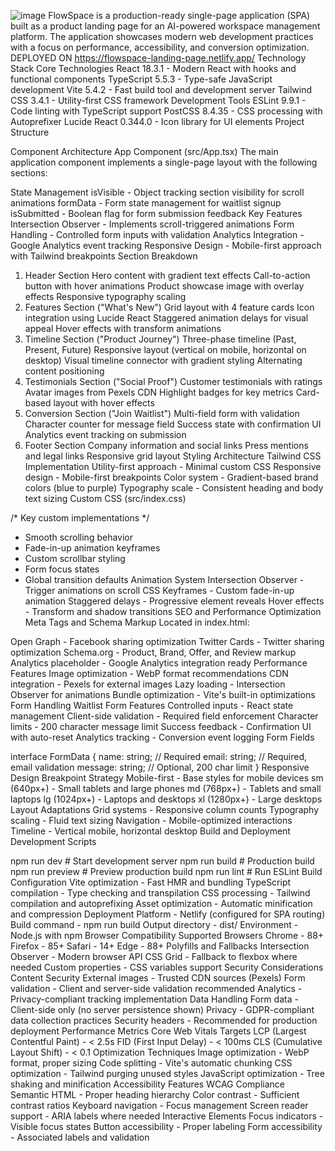 
![image](https://github.com/user-attachments/assets/f24c8b87-0b90-4164-a348-88f90e3977f0)
FlowSpace is a production-ready single-page application (SPA) built as a product landing page for an AI-powered workspace management platform. The application showcases modern web development practices with a focus on performance, accessibility, and conversion optimization.
DEPLOYED ON https://flowspace-landing-page.netlify.app/
Technology Stack
Core Technologies
React 18.3.1 - Modern React with hooks and functional components
TypeScript 5.5.3 - Type-safe JavaScript development
Vite 5.4.2 - Fast build tool and development server
Tailwind CSS 3.4.1 - Utility-first CSS framework
Development Tools
ESLint 9.9.1 - Code linting with TypeScript support
PostCSS 8.4.35 - CSS processing with Autoprefixer
Lucide React 0.344.0 - Icon library for UI elements
Project Structure

Component Architecture
App Component (src/App.tsx)
The main application component implements a single-page layout with the following sections:

State Management
isVisible - Object tracking section visibility for scroll animations
formData - Form state management for waitlist signup
isSubmitted - Boolean flag for form submission feedback
Key Features
Intersection Observer - Implements scroll-triggered animations
Form Handling - Controlled form inputs with validation
Analytics Integration - Google Analytics event tracking
Responsive Design - Mobile-first approach with Tailwind breakpoints
Section Breakdown
1. Header Section
Hero content with gradient text effects
Call-to-action button with hover animations
Product showcase image with overlay effects
Responsive typography scaling
2. Features Section ("What's New")
Grid layout with 4 feature cards
Icon integration using Lucide React
Staggered animation delays for visual appeal
Hover effects with transform animations
3. Timeline Section ("Product Journey")
Three-phase timeline (Past, Present, Future)
Responsive layout (vertical on mobile, horizontal on desktop)
Visual timeline connector with gradient styling
Alternating content positioning
4. Testimonials Section ("Social Proof")
Customer testimonials with ratings
Avatar images from Pexels CDN
Highlight badges for key metrics
Card-based layout with hover effects
5. Conversion Section ("Join Waitlist")
Multi-field form with validation
Character counter for message field
Success state with confirmation UI
Analytics event tracking on submission
6. Footer Section
Company information and social links
Press mentions and legal links
Responsive grid layout
Styling Architecture
Tailwind CSS Implementation
Utility-first approach - Minimal custom CSS
Responsive design - Mobile-first breakpoints
Color system - Gradient-based brand colors (blue to purple)
Typography scale - Consistent heading and body text sizing
Custom CSS (src/index.css)

/* Key custom implementations */
- Smooth scrolling behavior
- Fade-in-up animation keyframes
- Custom scrollbar styling
- Form focus states
- Global transition defaults
Animation System
Intersection Observer - Trigger animations on scroll
CSS Keyframes - Custom fade-in-up animation
Staggered delays - Progressive element reveals
Hover effects - Transform and shadow transitions
SEO and Performance Optimization
Meta Tags and Schema Markup
Located in index.html:

Open Graph - Facebook sharing optimization
Twitter Cards - Twitter sharing optimization
Schema.org - Product, Brand, Offer, and Review markup
Analytics placeholder - Google Analytics integration ready
Performance Features
Image optimization - WebP format recommendations
CDN integration - Pexels for external images
Lazy loading - Intersection Observer for animations
Bundle optimization - Vite's built-in optimizations
Form Handling
Waitlist Form Features
Controlled inputs - React state management
Client-side validation - Required field enforcement
Character limits - 200 character message limit
Success feedback - Confirmation UI with auto-reset
Analytics tracking - Conversion event logging
Form Fields

interface FormData {
  name: string;        // Required
  email: string;       // Required, email validation
  message: string;     // Optional, 200 char limit
}
Responsive Design
Breakpoint Strategy
Mobile-first - Base styles for mobile devices
sm (640px+) - Small tablets and large phones
md (768px+) - Tablets and small laptops
lg (1024px+) - Laptops and desktops
xl (1280px+) - Large desktops
Layout Adaptations
Grid systems - Responsive column counts
Typography scaling - Fluid text sizing
Navigation - Mobile-optimized interactions
Timeline - Vertical mobile, horizontal desktop
Build and Deployment
Development Scripts

npm run dev      # Start development server
npm run build    # Production build
npm run preview  # Preview production build
npm run lint     # Run ESLint
Build Configuration
Vite optimization - Fast HMR and bundling
TypeScript compilation - Type checking and transpilation
CSS processing - Tailwind compilation and autoprefixing
Asset optimization - Automatic minification and compression
Deployment
Platform - Netlify (configured for SPA routing)
Build command - npm run build
Output directory - dist/
Environment - Node.js with npm
Browser Compatibility
Supported Browsers
Chrome - 88+
Firefox - 85+
Safari - 14+
Edge - 88+
Polyfills and Fallbacks
Intersection Observer - Modern browser API
CSS Grid - Fallback to flexbox where needed
Custom properties - CSS variables support
Security Considerations
Content Security
External images - Trusted CDN sources (Pexels)
Form validation - Client and server-side validation recommended
Analytics - Privacy-compliant tracking implementation
Data Handling
Form data - Client-side only (no server persistence shown)
Privacy - GDPR-compliant data collection practices
Security headers - Recommended for production deployment
Performance Metrics
Core Web Vitals Targets
LCP (Largest Contentful Paint) - < 2.5s
FID (First Input Delay) - < 100ms
CLS (Cumulative Layout Shift) - < 0.1
Optimization Techniques
Image optimization - WebP format, proper sizing
Code splitting - Vite's automatic chunking
CSS optimization - Tailwind purging unused styles
JavaScript optimization - Tree shaking and minification
Accessibility Features
WCAG Compliance
Semantic HTML - Proper heading hierarchy
Color contrast - Sufficient contrast ratios
Keyboard navigation - Focus management
Screen reader support - ARIA labels where needed
Interactive Elements
Focus indicators - Visible focus states
Button accessibility - Proper labeling
Form accessibility - Associated labels and validation

